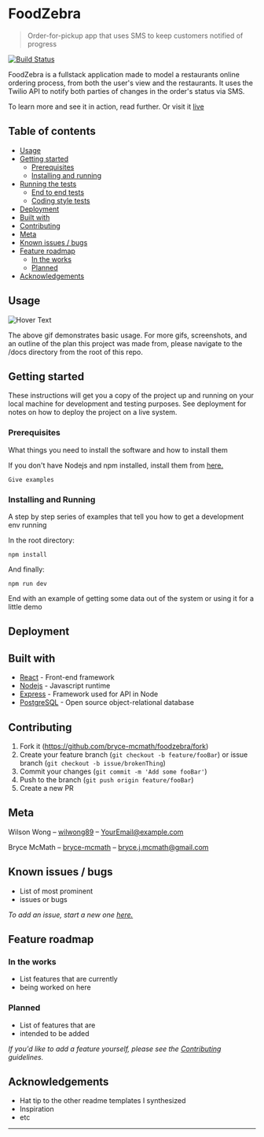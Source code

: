 # FoodZebra

> Order-for-pickup app that uses SMS to keep customers notified of progress

<!-- Badges -->

[![Build Status](https://travis-ci.com/bryce-mcmath/foodzebra.svg?branch=master)](https://travis-ci.com/bryce-mcmath/foodzebra)

FoodZebra is a fullstack application made to model a restaurants online ordering process, from both the user's view and the restaurants. It uses the Twilio API to notify both parties of changes in the order's status via SMS.

To learn more and see it in action, read further. Or visit it [live](https://ancient-woodland-75923.herokuapp.com/)

## Table of contents

- [Usage](#usage)
- [Getting started](#getting-started)
  - [Prerequisites](#prerequisites)
  - [Installing and running](#installing-and-running)
- [Running the tests](#running-the-tests)
  - [End to end tests](#end-to-end-test)
  - [Coding style tests](#coding-style-tests)
- [Deployment](#deployment)
- [Built with](#built-with)
- [Contributing](#contributing)
- [Meta](#meta)
- [Known issues / bugs](#known-issues-/-bugs)
- [Feature roadmap](#feature-roadmap)
  - [In the works](#in-the-works)
  - [Planned](#planned)
- [Acknowledgements](#acknowledgements)

## Usage

<!-- Gif -->

![Hover Text](https://upload.wikimedia.org/wikipedia/commons/5/57/Bootstrap-3.1.1-screenshot-jumbotron-example.PNG)

The above gif demonstrates basic usage. For more gifs, screenshots, and an outline of the plan this project was made from, please navigate to the /docs directory from the root of this repo.

## Getting started

These instructions will get you a copy of the project up and running on your local machine for development and testing purposes. See deployment for notes on how to deploy the project on a live system.

### Prerequisites

What things you need to install the software and how to install them

If you don't have Nodejs and npm installed, install them from [here.](https://nodejs.org/en/)

```
Give examples
```

### Installing and Running

A step by step series of examples that tell you how to get a development env running

In the root directory:

```
npm install
```

And finally:

```
npm run dev
```

End with an example of getting some data out of the system or using it for a little demo

## Deployment

## Built with

- [React](https://reactjs.org/) - Front-end framework
- [Nodejs](https://nodejs.org/en/) - Javascript runtime
- [Express](https://expressjs.com/) - Framework used for API in Node
- [PostgreSQL](https://www.postgresql.org/) - Open source object-relational database

## Contributing

1. Fork it (<https://github.com/bryce-mcmath/foodzebra/fork>)
2. Create your feature branch (`git checkout -b feature/fooBar`) or issue branch (`git checkout -b issue/brokenThing`)
3. Commit your changes (`git commit -m 'Add some fooBar'`)
4. Push to the branch (`git push origin feature/fooBar`)
5. Create a new PR

## Meta

Wilson Wong – [wilwong89](https://github.com/wilwong89) – YourEmail@example.com

Bryce McMath – [bryce-mcmath](https://github.com/bryce-mcmath) – bryce.j.mcmath@gmail.com

## Known issues / bugs

- List of most prominent
- issues or bugs

_To add an issue, start a new one [here.](https://github.com/youraccount/therepo/issues)_

## Feature roadmap

### In the works

- List features that are currently
- being worked on here

### Planned

- List of features that are
- intended to be added

_If you'd like to add a feature yourself, please see the [Contributing](#contributing) guidelines._

## Acknowledgements

- Hat tip to the other readme templates I synthesized
- Inspiration
- etc

---
